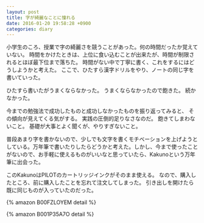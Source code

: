 ```yaml
---
layout: post
title: 字が綺麗なことに憧れる
date: 2016-01-20 19:58:28 +0900
categories: diary
---
```


小学生のころ、授業で字の綺麗さを競うことがあった。何の時間だったか覚えていない。
時間をかけたときは、上位に食い込むことが出来たが、時間が制限されるとほぼ最下位まで落ちた。
時間がない中で丁寧に書く、これをするにはどうしようかと考えた。
ここで、ひたすら漢字ドリルをやり、ノートの同じ字を書いていった。

ひたすら書いたがうまくならなかった。
うまくならなかったので飽きた。
続かなかった。

今までの勉強法で成功したものと成功しなかったものを振り返ってみると、
その傾向が見えてくる気がする。
実践の圧倒的足りなさなのだ。
飽きてしまわないこと。
基礎が大事とよく聞くが、やりすぎないこと。

普段あまり字を書かないので、少しでも文字を書くモチベーションを上げようとしている。万年筆で書いたりしたらどうかと考えた。しかし、今まで使ったことがないので、お手軽に使えるものがいいなと思っていたら、Kakunoという万年筆に出会った。

このKakunoはPILOTのカートリッジインクがそのまま使える。
なので、購入したところ、前に購入したことを忘れて注文してしまった。
引き出しを開けたら既に同じものが入っていたのだった。

{% amazon B00FZLOYEM detail %}

{% amazon B001P35A7O detail %}
